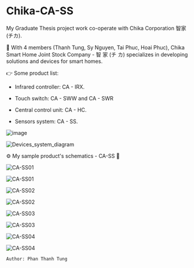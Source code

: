 # Chika-CA-SS

My Graduate Thesis project work co-operate with Chika Corporation 智家 (チカ).

📍 With 4 members (Thanh Tung, Sy Nguyen, Tai Phuc, Hoai Phuc), Chika Smart Home Joint Stock Company - 智 家 (チ カ) specializes in developing  solutions and devices for smart homes.

👉 Some product list:

- Infrared controller: CA - IRX.

- Touch switch: CA - SWW and CA - SWR

- Central control unit: CA - HC.

- Sensors system: CA - SS.


![image](https://user-images.githubusercontent.com/48848418/72683184-a8249100-3b07-11ea-97ea-71700537be0d.png)

![Devices_system_diagram](https://user-images.githubusercontent.com/48848418/76861317-fdbeb500-688e-11ea-8b7e-446db28426eb.png)


⚙️ My sample product's schematics - CA-SS 💎

![CA-SS01](https://user-images.githubusercontent.com/48848418/77226211-273a5200-6ba9-11ea-8625-c65f81f064c0.png)

![CA-SS01](https://user-images.githubusercontent.com/48848418/78026736-55c4e380-7386-11ea-8e63-e8457d32dbdf.png)

![CA-SS02](https://user-images.githubusercontent.com/48848418/77226213-2acdd900-6ba9-11ea-9aae-31755f4da163.png)

![CA-SS02](https://user-images.githubusercontent.com/48848418/78026744-58bfd400-7386-11ea-89e4-1b81ee4b5879.png)

![CA-SS03](https://user-images.githubusercontent.com/48848418/77226219-302b2380-6ba9-11ea-965a-808891f18759.png)

![CA-SS03](https://user-images.githubusercontent.com/48848418/78026746-5b222e00-7386-11ea-9688-af8ff13a3178.png)

![CA-SS04](https://user-images.githubusercontent.com/48848418/77226220-33261400-6ba9-11ea-8122-54c7a23afb1c.png)

![CA-SS04](https://user-images.githubusercontent.com/48848418/78026752-5cebf180-7386-11ea-9095-89e000118d05.png)

    Author: Phan Thanh Tung
